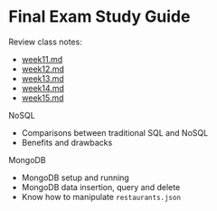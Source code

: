 # Final Exam Study Guide

Review class notes:
- [week11.md](week11.md)
- [week12.md](week12.md)
- [week13.md](week13.md)
- [week14.md](week14.md)
- [week15.md](week15.md)

NoSQL
- Comparisons between traditional SQL and NoSQL
- Benefits and drawbacks

MongoDB
- MongoDB setup and running
- MongoDB data insertion, query and delete
- Know how to manipulate `restaurants.json`
